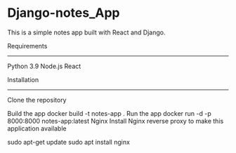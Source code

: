 # Django-notes_App

This is a simple notes app built with React and Django.

Requirements
________________________
Python 3.9
Node.js
React

Installation
________________________________
Clone the repository

Build the app
docker build -t notes-app .
Run the app
docker run -d -p 8000:8000 notes-app:latest
Nginx
Install Nginx reverse proxy to make this application available

sudo apt-get update sudo apt install nginx
